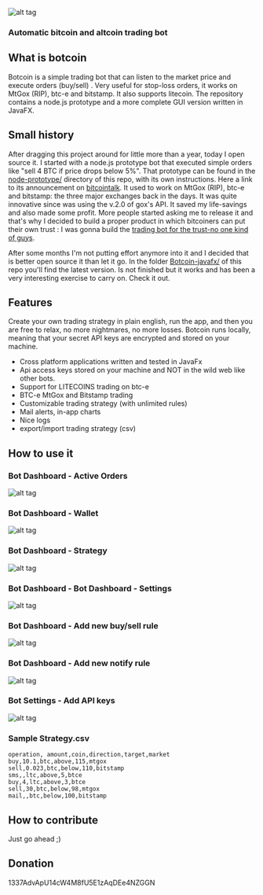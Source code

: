 ![alt tag](http://www.lize.it/up/prototype-preview/res/logo.png)
### Automatic bitcoin and altcoin trading bot 

## What is botcoin
Botcoin is a simple trading bot that can listen to the market price and execute orders (buy/sell) . Very useful for stop-loss orders, it works on MtGox (RIP), btc-e and bitstamp. It also supports litecoin. The repository contains a node.js prototype and a more complete GUI version written in JavaFX.

## Small history
After dragging this project around for little more than a year, today I open source it.  I started with a node.js prototype bot that executed simple orders like "sell 4 BTC if price drops below 5%". That prototype can be found in the [node-prototype/](https://github.com/adv0r/botcoin/tree/master/node-prototype) directory of this repo, with its own instructions. Here a link to its announcement on [bitcointalk](https://bitcointalk.org/index.php?topic=161687.msg1705468#msg1705468). It used to work on MtGox (RIP), btc-e and bitstamp: the three major exchanges back in the days. It was quite innovative since was using the v.2.0 of gox's API. 
It saved my life-savings and also made some profit. More people started asking me to release it and that's why I decided to build a proper product in which bitcoiners can put their own trust : I was gonna build the [trading bot for the trust-no one kind of guys](https://bitcointalk.org/index.php?topic=182946.msg1940056#msg1940056). 

After some months I'm not putting effort anymore into it and I decided that is better open source it than let it go.  In the folder [Botcoin-javafx/](https://github.com/adv0r/botcoin/tree/master/Botcoin-javafx) of this repo you'll find the latest version. Is not finished but it works and has been a very interesting exercise to carry on.  Check it out.

## Features

Create your own trading strategy in plain english, run the app, and then you are free to relax, no more nightmares, no more losses.  Botcoin runs locally, meaning that your secret API keys are encrypted and stored on your machine.
- Cross platform applications written and tested in JavaFx
- Api access keys stored on your machine and NOT in the wild web like other bots.
- Support for LITECOINS trading on btc-e
- BTC-e MtGox and Bitstamp trading
- Customizable trading strategy (with unlimited rules)
- Mail alerts, in-app charts
- Nice logs
- export/import trading strategy (csv)


## How to use it

### Bot Dashboard - Active Orders

![alt tag](http://www.lize.it/up/prototype-preview/res/bot_status.png)

### Bot Dashboard - Wallet
![alt tag](http://www.lize.it/up/prototype-preview/res/bot_wallet.png)

### Bot Dashboard - Strategy
![alt tag](http://www.lize.it/up/prototype-preview/res/bot_strategy.png)

### Bot Dashboard - Bot Dashboard - Settings
![alt tag](http://www.lize.it/up/prototype-preview/res/insert_api.png)

### Bot Dashboard - Add new buy/sell rule
![alt tag](http://www.lize.it/up/prototype-preview/res/new_rule_buy.png)

### Bot Dashboard - Add new notify rule
![alt tag](http://www.lize.it/up/prototype-preview/res/new_rule_notify.png)

### Bot Settings - Add API keys
![alt tag](http://www.lize.it/up/prototype-preview/res/bot_settings.png)


### Sample Strategy.csv

```
operation, amount,coin,direction,target,market
buy,10.1,btc,above,115,mtgox
sell,0.023,btc,below,110,bitstamp
sms,,ltc,above,5,btce
buy,4,ltc,above,3,btce
sell,30,btc,below,98,mtgox
mail,,btc,below,100,bitstamp

```



## How to contribute

Just go ahead ;) 

## Donation

1337AdvApU14cW4M8fU5E1zAqDEe4NZGGN

